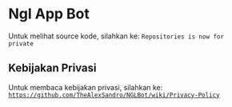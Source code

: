 # Ngl App Bot
Untuk melihat source kode, silahkan ke: <code>Repositories is now for private</code>

## Kebijakan Privasi
Untuk membaca kebijakan privasi, silahkan ke: <code>https://github.com/TheAlexSandro/NGLBot/wiki/Privacy-Policy</code>
